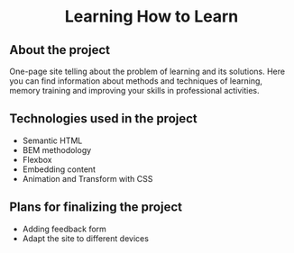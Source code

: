 <h1 align="center">Learning How to Learn</h1>
<h2 >About the project</h2>
<p>One-page site telling about the problem of learning and its solutions.
  Here you can find information about methods and techniques of learning, memory training and improving your skills in professional activities.</p>

<h2>Technologies used in the project</h2>
<ul>
  <li>Semantic HTML</li>
  <li>BEM methodology</li>
  <li>Flexbox</li>
  <li>Embedding content</li>
  <li>Animation and Transform with CSS</li>
</ul>

<h2>Plans for finalizing the project</h2>
<ul>
  <li>Adding feedback form</li>
  <li>Adapt the site to different devices</li>
</ul>
